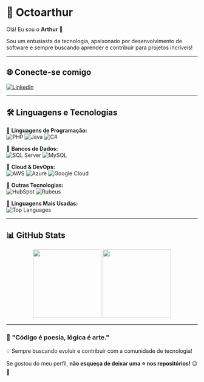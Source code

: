 # 🚀 Octoarthur

Olá! Eu sou o **Arthur** 👋  

Sou um entusiasta da tecnologia, apaixonado por desenvolvimento de software e sempre buscando aprender e contribuir para projetos incríveis!  

---

## 🌐 **Conecte-se comigo**  

[![LinkedIn](https://img.shields.io/badge/LinkedIn-0077B5?style=for-the-badge&logo=linkedin&logoColor=white)](https://www.linkedin.com/in/arthur-demétrio-527050205/)

---

## 🛠 **Linguagens e Tecnologias**  

📌 **Linguagens de Programação:**  
![PHP](https://img.shields.io/badge/PHP-777BB4?style=for-the-badge&logo=php&logoColor=white)
![Java](https://img.shields.io/badge/Java-ED8B00?style=for-the-badge&logo=openjdk&logoColor=white)
![C#](https://img.shields.io/badge/C%23-239120?style=for-the-badge&logo=csharp&logoColor=white)

📌 **Bancos de Dados:**  
![SQL Server](https://img.shields.io/badge/SQL%20Server-CC2927?style=for-the-badge&logo=microsoft%20sql%20server&logoColor=white)
![MySQL](https://img.shields.io/badge/MySQL-4479A1?style=for-the-badge&logo=mysql&logoColor=white)

📌 **Cloud & DevOps:**  
![AWS](https://img.shields.io/badge/AWS-232F3E?style=for-the-badge&logo=amazonaws&logoColor=white)
![Azure](https://img.shields.io/badge/Azure-0078D4?style=for-the-badge&logo=microsoftazure&logoColor=white)
![Google Cloud](https://img.shields.io/badge/Google%20Cloud-4285F4?style=for-the-badge&logo=googlecloud&logoColor=white)

📌 **Outras Tecnologias:**  
![HubSpot](https://img.shields.io/badge/HubSpot-FF7A59?style=for-the-badge&logo=hubspot&logoColor=white)
![Rubeus](https://img.shields.io/badge/Rubeus-FF0000?style=for-the-badge)

📌 **Linguagens Mais Usadas:**  
![Top Languages](https://github-readme-stats.vercel.app/api/top-langs/?username=StarkRosck&layout=compact&langs_count=8&theme=tokyonight&border_radius=10)

---

## 📊 **GitHub Stats**  

<div align="center">
  <img height="180em" src="https://github-readme-stats.vercel.app/api?username=StarkRosck&show_icons=true&theme=tokyonight&border_radius=10" />
  <img height="180em" src="https://github-readme-streak-stats.herokuapp.com/?user=StarkRosck&theme=tokyonight&border_radius=10" />
</div>
 
---


### 🎯 **"Código é poesia, lógica é arte."**  

💡 Sempre buscando evoluir e contribuir com a comunidade de tecnologia!  

Se gostou do meu perfil, **não esqueça de deixar uma ⭐ nos repositórios!** 😉🚀  
